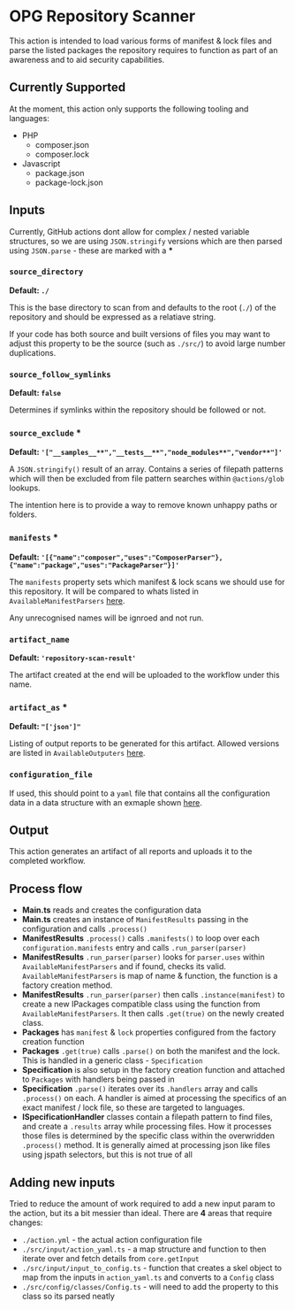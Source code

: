 # OPG Repository Scanner

This action is intended to load various forms of manifest & lock files and parse the listed packages the repository requires to function as part of an awareness and to aid security capabilities.

## Currently Supported

At the moment, this action only supports the following tooling and languages:

- PHP
    - composer.json
    - composer.lock
- Javascript
    - package.json
    - package-lock.json

## Inputs

Currently, GitHub actions dont allow for complex / nested variable structures, so we are using `JSON.stringify` versions which are then parsed using `JSON.parse` - these are marked with a **\***

### `source_directory`

**Default: `./`**

This is the base directory to scan from and defaults to the root (`./`) of the repository and should be expressed as a relatiave string.

If your code has both source and built versions of files you may want to adjust this property to be the source (such as `./src/`) to avoid large number duplications.

### `source_follow_symlinks`

**Default: `false`**

Determines if symlinks within the repository should be followed or not.

### `source_exclude` **\***

**Default: `'["__samples__**","__tests__**","node_modules**","vendor**"]'`**

A `JSON.stringify()` result of an array. Contains a series of filepath patterns which will then be excluded from file pattern searches within `@actions/glob` lookups.

The intention here is to provide a way to remove known unhappy paths or folders.

### `manifests` **\***

**Default: `'[{"name":"composer","uses":"ComposerParser"},{"name":"package","uses":"PackageParser"}]'`**

The `manifests` property sets which manifest & lock scans we should use for this repository. It will be compared to whats listed in `AvailableManifestParsers` [here](https://github.com/ministryofjustice/opg-repository-scanner/blob/main/src/manifestresults/AvailableManifestsParsers.ts).

Any unrecognised names will be ignroed and not run.


### `artifact_name`

**Default: `'repository-scan-result'`**

The artifact created at the end will be uploaded to the workflow under this name.

### `artifact_as` **\***

**Default: `"['json']"`**

Listing of output reports to be generated for this artifact. Allowed versions are listed in `AvailableOutputers` [here](https://github.com/ministryofjustice/opg-repository-scanner/blob/main/src/outputer/index.ts).


### `configuration_file`

If used, this should point to a `yaml` file that contains all the configuration data in a data structure with an exmaple shown [here](https://github.com/ministryofjustice/opg-repository-scanner/tree/main/__samples__/config/valid/sample.yml).


## Output

This action generates an artifact of all reports and uploads it to the completed workflow.



## Process flow

- **Main.ts** reads and creates the configuration data
- **Main.ts** creates an instance of `ManifestResults` passing in the configuration and calls `.process()`
- **ManifestResults** `.process()` calls `.manifests()` to loop over each `configuration.manifests` entry and calls `.run_parser(parser)`
- **ManifestResults** `.run_parser(parser)` looks for `parser.uses` within `AvailableManifestParsers` and if found, checks its valid. `AvailableManifestParsers` is map of name & function, the function is a factory creation method.
- **ManifestResults** `.run_parser(parser)` then calls `.instance(manifest)` to create a new IPackages compatible class using the function from `AvailableManifestParsers`. It then calls `.get(true)` on the newly created class.
- **Packages** has `manifest` & `lock` properties configured from the factory creation function
- **Packages** `.get(true)` calls `.parse()` on both the manifest and the lock. This is handled in a generic class - `Specification`
- **Specification** is also setup in the factory creation function and attached to `Packages` with handlers being passed in
- **Specification** `.parse()` iterates over its `.handlers` array and calls `.process()` on each. A handler is aimed at processing the specifics of an exact manifest / lock file, so these are targeted to languages.
- **ISpecificationHandler** classes contain a filepath pattern to find files, and create a `.results` array while processing files. How it processes those files is determined by the specific class within the overwridden `.process()` method. It is generally aimed at processing json like files using jspath selectors, but this is not true of all


## Adding new inputs

Tried to reduce the amount of work required to add a new input param to the action, but its a bit messier than ideal. There are **4** areas that require changes:

- `./action.yml` - the actual action configuration file
- `./src/input/action_yaml.ts` - a map structure and function to then iterate over and fetch details from `core.getInput`
- `./src/input/input_to_config.ts` - function that creates a skel object to map from the inputs in `action_yaml.ts` and converts to a `Config` class
- `./src/config/classes/Config.ts` - will need to add the property to this class so its parsed neatly
